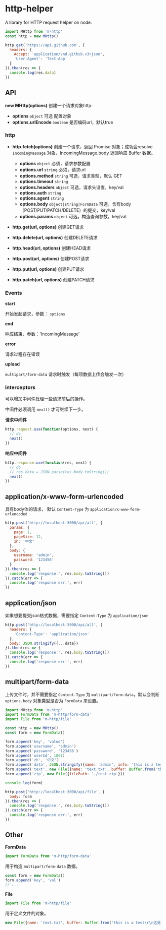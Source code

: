 # http-helper

A library for HTTP request helper on node.

```js
import MHttp from 'm-http'
const http = new MHttp()

http.get('https://api.github.com', {
  headers: {
    Accept: 'application/vnd.github.v3+json',
    'User-Agent': 'Test-App'
  }
}).then(res => {
  console.log(res.data)
})
```

## API

**new MHttp(options)** 创建一个请求对象http

  + **options** `object` 可选 配置对象
  + **options.urlEncode** `boolean` 是否编码url，默认true

### http

+ **http.fetch(options)** 创建一个请求，返回 Promise 对象；成功会resolve `IncomingMessage` 对象，IncomingMessage.body 返回响应 Buffer 数据。

  + **options** `object` 必须，请求参数配置
  + **options.url** `string` 必须，请求url
  + **options.method** `string` 可选，请求类型，默认 GET
  + **options.timeout** `string`
  + **options.headers** `object` 可选，请求头设置，key/val
  + **options.auth** `string`
  + **options.agent** `string`
  + **options.body** `object|string|FormData` 可选，含有body（POST/PUT/PATCH/DELETE）的提交，key/val
  + **options.params** `object` 可选，构造查询参数，key/val

+ **http.get(url, options)** 创建GET请求
+ **http.delete(url, options)** 创建DELETE请求
+ **http.head(url, options)** 创建HEAD请求
+ **http.post(url, options)** 创建POST请求
+ **http.put(url, options)** 创建PUT请求
+ **http.patch(url, options)** 创建PATCH请求

### Events

**start**

开始发起请求，参数： `options`

**end**

响应结束，参数：'IncomingMessage'

**error**

请求过程存在错误


**upload**

 `multipart/form-data` 请求时触发（每项数据上传会触发一次）


### interceptors

可以增加中间件处理一些请求前后的操作。

中间件必须调用 `next()` 才可继续下一步。

**请求中间件**

```js
http.request.use(function(options, next) {
  // do
  next()
})
```

**响应中间件**

```js
http.response.use(function(res, next) {
  // do
  // res.data = JSON.parse(res.body.toString())
  next()
})
```


## application/x-www-form-urlencoded

具有body体的请求， 默认 `Content-Type` 为 `application/x-www-form-urlencoded`

```js
http.post('http://localhost:3000/api/all', {
  params: {
    page: 1,
    pageSize: 12,
    zh: '中文'
  },
  body: {
    username: 'admin',
    password: '123456'
  }
}).then(res => {
  console.log('response:', res.body.toString())
}).catch(err => {
  console.log('response err:', err)
})
```

## application/json

如果想要提交json格式数据，需要指定 `Content-Type` 为 `application/json`

```js
http.post('http://localhost:3000/api/all', {
  headers: {
    'Content-Type': 'application/json'
  },
  body: JSON.stringify({...data})
}).then(res => {
  console.log('response:', res.body.toString())
}).catch(err => {
  console.log('response err:', err)
})
```

## multipart/form-data

上传文件时，并不需要指定 `Content-Type` 为 `multipart/form-data`，默认会判断 `options.body` 对象类型是否为 `FormData` 来设置。

```js
import MHttp from 'm-http'
import FormData from 'm-http/form-data'
import File from 'm-http/file'

const http = new MHttp()
const form = new FormData()

form.append('key', 'value')
form.append('username', 'admin')
form.append('password', '123456')
form.append('userId', 1001)
form.append('zh', '中文')
form.append('data', JSON.stringify({name: 'admin', info: 'this is a test.', zh: '中文'}))
form.append('text', new File({name: 'text.txt', buffer: Buffer.from('this is a test\r\n这是一个测试。')}))
form.append('zip', new File({filePath: './test.zip'}))

console.log(form)

http.post('http://localhost:3000/api/file', {
  body: form
}).then(res => {
  console.log('response:', res.body.toString())
}).catch(err => {
  console.log('response err:', err)
})
```

## Other

**FormData**

```js
import FormData from 'm-http/form-data'
```

用于构造 `multipart/form-data` 数据。

```js
const form = new FormData()
form.append('key', 'val')
// ...
```

**File**

```js
import File from 'm-http/file'
```

用于定义文件的对象。

```js
new File({name: 'text.txt', buffer: Buffer.from('this is a test\r\n这是一个测试。')}
```
